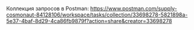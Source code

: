 Коллекция запросов в Postman:
https://www.postman.com/supply-cosmonaut-84128106/workspace/tasks/collection/33698278-5821898a-5e37-4baf-8d29-4ca86fb9879f?action=share&creator=33698278
